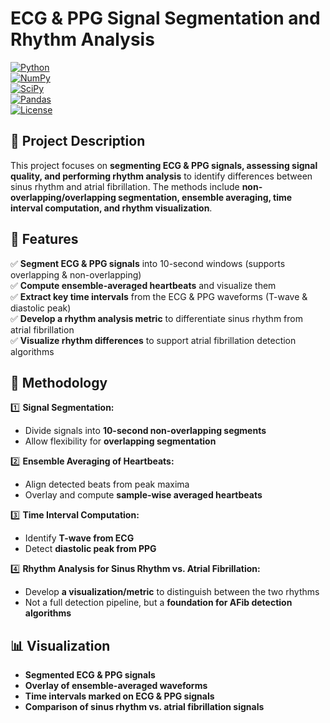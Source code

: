 # ECG & PPG Signal Segmentation and Rhythm Analysis  

[![Python](https://img.shields.io/badge/Python-3.x-blue.svg)](https://www.python.org/)  
[![NumPy](https://img.shields.io/badge/Library-NumPy-orange.svg)](https://numpy.org/)  
[![SciPy](https://img.shields.io/badge/Library-SciPy-lightgrey.svg)](https://scipy.org/)  
[![Pandas](https://img.shields.io/badge/Library-Pandas-green.svg)](https://pandas.pydata.org/)  
[![License](https://img.shields.io/badge/License-MIT-yellow.svg)](LICENSE)  

## 📌 Project Description  
This project focuses on **segmenting ECG & PPG signals, assessing signal quality, and performing rhythm analysis** to identify differences between sinus rhythm and atrial fibrillation. The methods include **non-overlapping/overlapping segmentation, ensemble averaging, time interval computation, and rhythm visualization**.  

## 📂 Features  
✅ **Segment ECG & PPG signals** into 10-second windows (supports overlapping & non-overlapping)  
✅ **Compute ensemble-averaged heartbeats** and visualize them  
✅ **Extract key time intervals** from the ECG & PPG waveforms (T-wave & diastolic peak)  
✅ **Develop a rhythm analysis metric** to differentiate sinus rhythm from atrial fibrillation  
✅ **Visualize rhythm differences** to support atrial fibrillation detection algorithms  

## 📝 Methodology  
1️⃣ **Signal Segmentation:**  
   - Divide signals into **10-second non-overlapping segments**  
   - Allow flexibility for **overlapping segmentation**  

2️⃣ **Ensemble Averaging of Heartbeats:**  
   - Align detected beats from peak maxima  
   - Overlay and compute **sample-wise averaged heartbeats**  

3️⃣ **Time Interval Computation:**  
   - Identify **T-wave from ECG**  
   - Detect **diastolic peak from PPG**  

4️⃣ **Rhythm Analysis for Sinus Rhythm vs. Atrial Fibrillation:**  
   - Develop **a visualization/metric** to distinguish between the two rhythms  
   - Not a full detection pipeline, but a **foundation for AFib detection algorithms**  

## 📊 Visualization  
- **Segmented ECG & PPG signals**  
- **Overlay of ensemble-averaged waveforms**  
- **Time intervals marked on ECG & PPG signals**  
- **Comparison of sinus rhythm vs. atrial fibrillation signals**  
